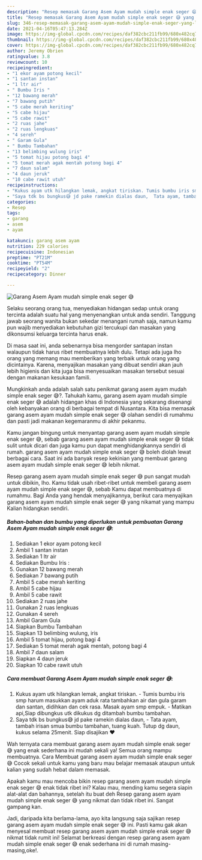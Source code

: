 ```yaml
---
description: "Resep memasak Garang Asem Ayam mudah simple enak seger 😅 yang lezat dan Mudah Dibuat"
title: "Resep memasak Garang Asem Ayam mudah simple enak seger 😅 yang lezat dan Mudah Dibuat"
slug: 346-resep-memasak-garang-asem-ayam-mudah-simple-enak-seger-yang-lezat-dan-mudah-dibuat
date: 2021-04-16T05:47:13.284Z
image: https://img-global.cpcdn.com/recipes/daf382cbc211fb99/680x482cq70/garang-asem-ayam-mudah-simple-enak-seger-😅-foto-resep-utama.jpg
thumbnail: https://img-global.cpcdn.com/recipes/daf382cbc211fb99/680x482cq70/garang-asem-ayam-mudah-simple-enak-seger-😅-foto-resep-utama.jpg
cover: https://img-global.cpcdn.com/recipes/daf382cbc211fb99/680x482cq70/garang-asem-ayam-mudah-simple-enak-seger-😅-foto-resep-utama.jpg
author: Jeremy Obrien
ratingvalue: 3.8
reviewcount: 10
recipeingredient:
- "1 ekor ayam potong kecil"
- "1 santan instan"
- "1 ltr air"
- " Bumbu Iris "
- "12 bawang merah"
- "7 bawang putih"
- "5 cabe merah keriting"
- "5 cabe hijau"
- "5 cabe rawit"
- "2 ruas jahe"
- "2 ruas lengkuas"
- "4 sereh"
- " Garam Gula"
- " Bumbu Tambahan"
- "13 belimbing wulung iris"
- "5 tomat hijau potong bagi 4"
- "5 tomat merah agak mentah potong bagi 4"
- "7 daun salam"
- "4 daun jeruk"
- "10 cabe rawit utuh"
recipeinstructions:
- "Kukus ayam utk hilangkan lemak, angkat tiriskan. Tumis bumbu iris smp harum masukkan ayam aduk rata tambahkan air dan gula garam dan santan, didihkan dan cek rasa. Masak ayam smp empuk. Matikan api,Siap dibungkus utk dikukus dg ditambah bumbu tambahan."
- "Saya tdk bs bungkus😅 jd pake ramekin dialas daun,  Tata ayam, tambah irisan smua bumbu tambahan, tuang kuah. Tutup dg daun, kukus selama 25menit. Siap disajikan ❤️"
categories:
- Resep
tags:
- garang
- asem
- ayam

katakunci: garang asem ayam 
nutrition: 229 calories
recipecuisine: Indonesian
preptime: "PT21M"
cooktime: "PT54M"
recipeyield: "2"
recipecategory: Dinner

---
```



![Garang Asem Ayam mudah simple enak seger 😅](https://img-global.cpcdn.com/recipes/daf382cbc211fb99/680x482cq70/garang-asem-ayam-mudah-simple-enak-seger-😅-foto-resep-utama.jpg)

Selaku seorang orang tua, menyediakan hidangan sedap untuk orang tercinta adalah suatu hal yang menyenangkan untuk anda sendiri. Tanggung jawab seorang  wanita bukan sekedar menangani rumah saja, namun kamu pun wajib menyediakan kebutuhan gizi tercukupi dan masakan yang dikonsumsi keluarga tercinta harus enak.

Di masa  saat ini, anda sebenarnya bisa mengorder santapan instan walaupun tidak harus ribet membuatnya lebih dulu. Tetapi ada juga lho orang yang memang mau memberikan yang terbaik untuk orang yang dicintainya. Karena, menyajikan masakan yang dibuat sendiri akan jauh lebih higienis dan kita juga bisa menyesuaikan masakan tersebut sesuai dengan makanan kesukaan famili. 



Mungkinkah anda adalah salah satu penikmat garang asem ayam mudah simple enak seger 😅?. Tahukah kamu, garang asem ayam mudah simple enak seger 😅 adalah hidangan khas di Indonesia yang sekarang disenangi oleh kebanyakan orang di berbagai tempat di Nusantara. Kita bisa memasak garang asem ayam mudah simple enak seger 😅 olahan sendiri di rumahmu dan pasti jadi makanan kegemaranmu di akhir pekanmu.

Kamu jangan bingung untuk menyantap garang asem ayam mudah simple enak seger 😅, sebab garang asem ayam mudah simple enak seger 😅 tidak sulit untuk dicari dan juga kamu pun dapat menghidangkannya sendiri di rumah. garang asem ayam mudah simple enak seger 😅 boleh diolah lewat berbagai cara. Saat ini ada banyak resep kekinian yang membuat garang asem ayam mudah simple enak seger 😅 lebih nikmat.

Resep garang asem ayam mudah simple enak seger 😅 pun sangat mudah untuk dibikin, lho. Kamu tidak usah ribet-ribet untuk membeli garang asem ayam mudah simple enak seger 😅, sebab Kamu dapat membuatnya di rumahmu. Bagi Anda yang hendak menyajikannya, berikut cara menyajikan garang asem ayam mudah simple enak seger 😅 yang nikamat yang mampu Kalian hidangkan sendiri.

<!--inarticleads1-->

##### Bahan-bahan dan bumbu yang diperlukan untuk pembuatan Garang Asem Ayam mudah simple enak seger 😅:

1. Sediakan 1 ekor ayam potong kecil
1. Ambil 1 santan instan
1. Sediakan 1 ltr air
1. Sediakan  Bumbu Iris :
1. Gunakan 12 bawang merah
1. Sediakan 7 bawang putih
1. Ambil 5 cabe merah keriting
1. Ambil 5 cabe hijau
1. Ambil 5 cabe rawit
1. Sediakan 2 ruas jahe
1. Gunakan 2 ruas lengkuas
1. Gunakan 4 sereh
1. Ambil  Garam Gula
1. Siapkan  Bumbu Tambahan
1. Siapkan 13 belimbing wulung, iris
1. Ambil 5 tomat hijau, potong bagi 4
1. Sediakan 5 tomat merah agak mentah, potong bagi 4
1. Ambil 7 daun salam
1. Siapkan 4 daun jeruk
1. Siapkan 10 cabe rawit utuh




<!--inarticleads2-->

##### Cara membuat Garang Asem Ayam mudah simple enak seger 😅:

1. Kukus ayam utk hilangkan lemak, angkat tiriskan. - Tumis bumbu iris smp harum masukkan ayam aduk rata tambahkan air dan gula garam dan santan, didihkan dan cek rasa. Masak ayam smp empuk. - Matikan api,Siap dibungkus utk dikukus dg ditambah bumbu tambahan.
1. Saya tdk bs bungkus😅 jd pake ramekin dialas daun,  - Tata ayam, tambah irisan smua bumbu tambahan, tuang kuah. Tutup dg daun, kukus selama 25menit. Siap disajikan ❤️




Wah ternyata cara membuat garang asem ayam mudah simple enak seger 😅 yang enak sederhana ini mudah sekali ya! Semua orang mampu membuatnya. Cara Membuat garang asem ayam mudah simple enak seger 😅 Cocok sekali untuk kamu yang baru mau belajar memasak ataupun untuk kalian yang sudah hebat dalam memasak.

Apakah kamu mau mencoba bikin resep garang asem ayam mudah simple enak seger 😅 enak tidak ribet ini? Kalau mau, mending kamu segera siapin alat-alat dan bahannya, setelah itu buat deh Resep garang asem ayam mudah simple enak seger 😅 yang nikmat dan tidak ribet ini. Sangat gampang kan. 

Jadi, daripada kita berlama-lama, ayo kita langsung saja sajikan resep garang asem ayam mudah simple enak seger 😅 ini. Pasti kamu gak akan menyesal membuat resep garang asem ayam mudah simple enak seger 😅 nikmat tidak rumit ini! Selamat berkreasi dengan resep garang asem ayam mudah simple enak seger 😅 enak sederhana ini di rumah masing-masing,oke!.

